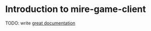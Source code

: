 # Introduction to mire-game-client

TODO: write [great documentation](http://jacobian.org/writing/what-to-write/)
